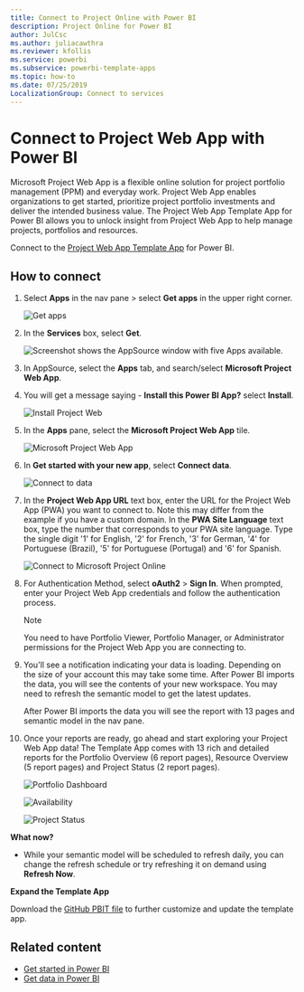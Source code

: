 ```yaml
---
title: Connect to Project Online with Power BI
description: Project Online for Power BI
author: JulCsc
ms.author: juliacawthra
ms.reviewer: kfollis
ms.service: powerbi
ms.subservice: powerbi-template-apps
ms.topic: how-to
ms.date: 07/25/2019
LocalizationGroup: Connect to services
---
```


# Connect to Project Web App with Power BI
Microsoft Project Web App is a flexible online solution for project portfolio management (PPM) and everyday work. Project Web App enables organizations to get started, prioritize project portfolio investments and deliver the intended business value. The Project Web App Template App for Power BI allows you to unlock insight from Project Web App to help manage projects, portfolios and resources.

Connect to the [Project Web App Template App](https://appsource.microsoft.com/product/power-bi/pbi_msprojectonline.pbi-microsoftprojectwebapp) for Power BI.

## How to connect

1. Select **Apps** in the nav pane > select **Get apps** in the upper right corner.

    ![Get apps](media/service-connect-to-project-online/GetApps.png)

2. In the **Services** box, select **Get**.
   
   ![Screenshot shows the AppSource window with five Apps available.](media/service-connect-to-project-online/AppSource.png)
3. In AppSource, select the **Apps** tab, and search/select **Microsoft Project Web App**.
   
4. You will get a message saying - **Install this Power BI App?** select **Install**. 

   ![Install Project Web](media/service-connect-to-project-online/ProjectTile.png)
5. In the **Apps** pane, select the **Microsoft Project Web App** tile. 
   
   ![Microsoft Project Web App](media/service-connect-to-project-online/getstarted.png)
6. In **Get started with your new app**, select **Connect data**.
   
   ![Connect to data](media/service-connect-to-project-online/mproject.png)
7. In the **Project Web App URL** text box, enter the URL for the Project Web App (PWA) you want to connect to.  Note this may differ from the example if you have a custom domain. In the **PWA Site Language** text box, type the number that corresponds to your PWA site language. Type the single digit '1' for English, '2' for French, '3' for German, '4' for Portuguese (Brazil), '5' for Portuguese (Portugal) and '6' for Spanish. 
   
   ![Connect to Microsoft Project Online](media/service-connect-to-project-online/params.png)
8. For Authentication Method, select **oAuth2** \> **Sign In**. When prompted, enter your Project Web App credentials and follow the authentication process.

    > [!NOTE]
    > You need to have Portfolio Viewer, Portfolio Manager, or Administrator permissions for the Project Web App you are connecting to.

9. You'll see a notification indicating your data is loading. Depending on the size of your account this may take some time. After Power BI imports the data, you will see the contents of your new workspace. You may need to refresh the semantic model to get the latest updates. 

    After Power BI imports the data you will see the report with 13 pages and semantic model in the nav pane. 

10. Once your reports are ready, go ahead and start exploring your Project Web App data! The Template App comes with 13 rich and detailed reports for the Portfolio Overview (6 report pages), Resource Overview (5 report pages) and Project Status (2 report pages). 

    ![Portfolio Dashboard](media/service-connect-to-project-online/report1.png)
   
    ![Availability](media/service-connect-to-project-online/report3.png)
   
    ![Project Status](media/service-connect-to-project-online/report2.png)

**What now?**

* While your semantic model will be scheduled to refresh daily, you can change the refresh schedule or try refreshing it on demand using **Refresh Now**.

**Expand the Template App**

Download the [GitHub PBIT file](https://github.com/OfficeDev/Project-Power-BI-Content-Packs) to further customize and update the template app.

## Related content

* [Get started in Power BI](../fundamentals/service-get-started.md)
* [Get data in Power BI](service-get-data.md)

